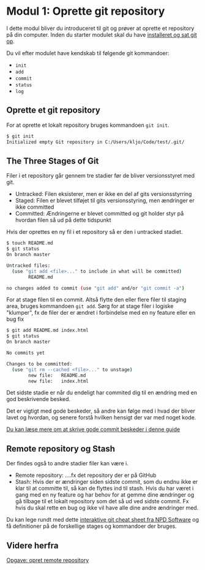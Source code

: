 # Modul 1: Oprette git repository

I dette modul bliver du introduceret til git og prøver at oprette et repository på din computer. Inden du starter modulet skal du have [installeret og sat git op](https://github.com/Visualisering-DK/github/blob/master/README.md#for-at-komme-igang).

Du vil efter modulet have kendskab til følgende git kommandoer:
* `init`
* `add`
* `commit`
* `status`
* `log`

## Oprette et git repository
For at oprette et lokalt repository bruges kommandoen `git init`. 
```bash
$ git init
Initialized empty Git repository in C:/Users/kljo/Code/test/.git/
```

## The Three Stages of Git

Filer i et repository går gennem tre stadier før de bliver versionsstyret med git.

* Untracked: Filen eksisterer, men er ikke en del af gits versionsstyrring
* Staged: Filen er blevet tilføjet til gits versionsstyring, men ændringer er ikke committed
* Committed: Ændringerne er blevet committed og git holder styr på hvordan filen så ud på dette tidspunkt

Hvis der oprettes en ny fil i et repository så er den i untracked stadiet. 
```bash
$ touch README.md
$ git status
On branch master

Untracked files:
  (use "git add <file>..." to include in what will be committed)   
        README.md

no changes added to commit (use "git add" and/or "git commit -a")
```

For at stage filen til en commit. Altså flytte den eller flere filer til staging area, bruges kommandoen `git add`. Sørg for at stage filer i logiske "klumper", fx de filer der er ændret i forbindelse med en ny feature eller en bug fix
```bash
$ git add README.md index.html
$ git status
On branch master

No commits yet

Changes to be committed:
  (use "git rm --cached <file>..." to unstage)
        new file:   README.md
        new file:   index.html
```
Det sidste stadie er når du endeligt har commited dig til en ændring med en god beskrivende besked. 

Det er vigtigt med gode beskeder, så andre kan følge med i hvad der bliver lavet og hvordan, og senere forstå hvilken hensigt der var med noget kode. 

[Du kan læse mere om at skrive gode commit beskeder i denne guide](https://chris.beams.io/posts/git-commit/)


## Remote repository og Stash

Der findes også to andre stadier filer kan være i. 

* Remote repository: ....fx det repository der er på GitHub
* Stash: Hvis der er ændringer siden sidste commit, som du endnu ikke er klar til at committe til, så kan de flyttes ind til stash. Hvis du har været i gang med en ny feature og har behov for at gemme dine ændringer og gå tilbage til et lokalt repository som det så ud ved sidste commit. Fx hvis du skal rette en bug og ikke vil have alle dine andre ændringer med.

Du kan lege rundt med dette [interaktive git cheat sheet fra NPD Software](https://ndpsoftware.com/git-cheatsheet.html) og få definitioner på de forskellige stages og kommandoer der bruges. 

## Videre herfra
[Opgave: opret remote repository](https://github.com/AspIT-Hanne/github/blob/master/Modul1-Oprette%20lokalt%20repository/opgave16.md)

